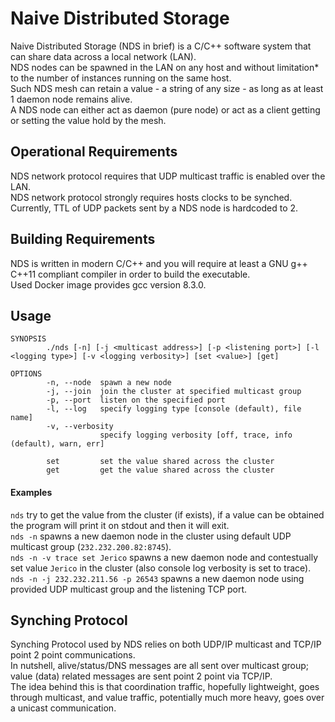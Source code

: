 # Naive Distributed Storage

Naive Distributed Storage (NDS in brief) is a C/C++ software system that can share data across a local network (LAN).  
NDS nodes can be spawned in the LAN on any host and without limitation* to the number of instances running on the same host.  
Such NDS mesh can retain a value - a string of any size - as long as at least 1 daemon node remains alive.  
A NDS node can either act as daemon (pure node) or act as a client getting or setting the value hold by the mesh.

## Operational Requirements

NDS network protocol requires that UDP multicast traffic is enabled over the LAN.  
NDS network protocol strongly requires hosts clocks to be synched.  
Currently, TTL of UDP packets sent by a NDS node is hardcoded to 2. 

## Building Requirements

NDS is written in modern C/C++ and you will require at least a GNU g++ C++11 compliant compiler in order to build the executable.  
Used Docker image provides gcc version 8.3.0.

## Usage

```
SYNOPSIS
        ./nds [-n] [-j <multicast address>] [-p <listening port>] [-l <logging type>] [-v <logging verbosity>] [set <value>] [get]

OPTIONS
        -n, --node  spawn a new node
        -j, --join  join the cluster at specified multicast group
        -p, --port  listen on the specified port
        -l, --log   specify logging type [console (default), file name]
        -v, --verbosity
                    specify logging verbosity [off, trace, info (default), warn, err]

        set         set the value shared across the cluster
        get         get the value shared across the cluster
```

#### Examples

`nds` try to get the value from the cluster (if exists), if a value can be obtained the program will print it on stdout and then it will exit.    
`nds -n` spawns a new daemon node in the cluster using default UDP multicast group (`232.232.200.82:8745`).  
`nds -n -v trace set Jerico` spawns a new daemon node and contestually set value `Jerico` in the cluster (also console log verbosity is set to trace).  
`nds -n -j 232.232.211.56 -p 26543` spawns a new daemon node using provided UDP multicast group and the listening TCP port.


## Synching Protocol

Synching Protocol used by NDS relies on both UDP/IP multicast and TCP/IP point 2 point communications.  
In nutshell, alive/status/DNS messages are all sent over multicast group; value (data) related messages are sent point 2 point via TCP/IP.  
The idea behind this is that coordination traffic, hopefully lightweight, goes through multicast, and value traffic, potentially much more heavy, goes over a unicast communication.  



